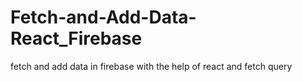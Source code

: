 # Fetch-and-Add-Data-React_Firebase
fetch and add data in firebase with the help of react and fetch query
